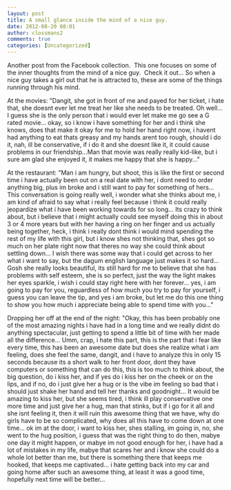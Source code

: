 ```yaml
---
layout: post
title: A small glance inside the mind of a nice guy.
date: 2012-08-20 08:01
author: clossmans2
comments: true
categories: [Uncategorized]
---
```

Another post from the Facebook collection.  This one focuses on some of the inner thoughts from the mind of a nice guy.  Check it out...
So when a nice guy takes a girl out that he is attracted to, these are some of the things running through his mind.




At the movies: "Dangit, she got in front of me and payed for her ticket, i hate that, she doesnt ever let me treat her like she needs to be treated. Oh well... I guess she is the only person that i would ever let make me go see a G rated movie... okay, so i know i have something for her and i think she knows, does that make it okay for me to hold her hand right now, i havent had anything to eat thats greasy and my hands arent too rough, should i do it, nah, ill be conservative, if i do it and she doesnt like it, it could cause problems in our friendship...Man that movie was really really kid-like, but i sure am glad she enjoyed it, it makes me happy that she is happy..."



At the restaurant: "Man i am hungry, but shoot, this is like the first or second time i have actually been out on a real date with her, i dont need to order anything big, plus im broke and i still want to pay for something of hers... This conversation is going really well, i wonder what she thinks about me, i am kind of afraid to say what i really feel because i think it could really jeopardize what i have been working towards for so long... Its crazy to think about, but i believe that i might actually could see myself doing this in about 3 or 4 more years but with her having a ring on her finger and us actually being together, heck, i think i really dont think i would mind spending the rest of my life with this girl, but i know shes not thinking that, shes got so much on her plate right now that theres no way she could think about settling down... I wish there was some way that i could get across to her what i want to say, but the dagum english language just makes it so hard... Gosh she really looks beautiful, its still hard for me to believe that she has problems with self esteem, she is so perfect, just the way the light makes her eyes sparkle, i wish i could stay right here with her forever... yes, i am going to pay for you, reguardless of how much you try to pay for yourself, i guess you can leave the tip, and yes i am broke, but let me do this one thing to show you how much i appreciate being able to spend time with you..."



Dropping her off at the end of the night: "Okay, this has been probably one of the most amazing nights i have had in a long time and we really didnt do anything spectacular, just getting to spend a little bit of time with her made all the difference... Umm, crap, i hate this part, this is the part that i fear like every time, this has been an awesome date but does she realize what i am feeling, does she feel the same, dangit, and i have to analyze this in only 15 seconds because its a short walk to her front door, dont they have computers or something that can do this, this is too much to think about, the big question, do i kiss her, and if yes do i kiss her on the cheek or on the lips, and if no, do i just give her a hug or is the vibe im feeling so bad that i should just shake her hand and tell her thanks and goodnight... It would be amazing to kiss her, but she seems tired, i think ill play conservative one more time and just give her a hug, man that stinks, but if i go for it all and she isnt feeling it, then it will ruin this awesome thing that we have, why do girls have to be so complicated, why does all this have to come down at one time... ok im at the door, i want to kiss her, shes stalling, im going in, no, she went to the hug position, i guess that was the right thing to do then, mabye one day it might happen, or mabye im not good enough for her, i have had a lot of mistakes in my life, mabye that scares her and i know she could do a whole lot better than me, but there is something there that keeps me hooked, that keeps me captivated... i hate getting back into my car and going home after such an awesome thing, at least it was a good time, hopefully next time will be better...
